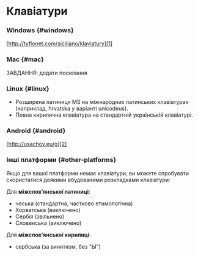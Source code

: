 

# Клавіатури

### Windows \{#windows}

[http://tyflonet.com/siciliano/klaviatury][1]

### Mac \{#mac}

ЗАВДАННЯ: додати посилання

### Linux \{#linux}

- Розширена латиниця MS на міжнародних латинських клавіатурах (наприклад, hrvatska у варіанті unicodeus).
- Повна кирилична клавіатура на стандартній українській клавіатурі.

### Android \{#android}

[http://usachov.eu/g][2]

### Інші платформи \{#other-platforms}

Якщо для вашої платформи немає клавіатури, ви можете спробувати скористатися деякими вбудованими розкладками клавіатури:

Для **міжслов’янської латиниці**:

- чеська (стандартна, частково етимологічна)
- Хорватська (виключено)
- Сербія (звільнено)
- Словенська (виключено)

Для **міжслов’янської кирилиці**:

- сербська (за винятком, без "Ы")

[1]: http://tyflonet.com/siciliano/klaviatury

[2]: http://usachov.eu/g


